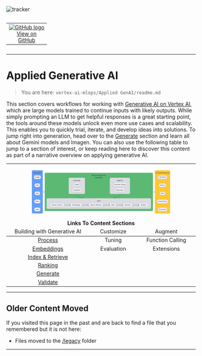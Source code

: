 ![tracker](https://us-central1-vertex-ai-mlops-369716.cloudfunctions.net/pixel-tracking?path=statmike%2Fvertex-ai-mlops%2FApplied+GenAI&file=readme.md)
<!--- header table --->
<table align="left">     
  <td style="text-align: center">
    <a href="https://github.com/statmike/vertex-ai-mlops/blob/main/Applied%20GenAI/readme.md">
      <img src="https://cloud.google.com/ml-engine/images/github-logo-32px.png" alt="GitHub logo">
      <br>View on<br>GitHub
    </a>
  </td>
</table><br/><br/><br/><br/>

---
---
# Applied Generative AI
> You are here: `vertex-ai-mlops/Applied GenAI/readme.md`

This section covers workflows for working with [Generative AI on Vertex AI](https://cloud.google.com/vertex-ai/generative-ai/docs/learn/overview), which are large models trained to continue inputs with likely outputs. While simply prompting an LLM to get helpful responses is a great starting point, the tools around these models unlock even more use cases and scalability. This enables you to quickly trial, iterate, and develop ideas into solutions. To jump right into generation, head over to the [Generate](./Generate/readme.md) section and learn all about Gemini models and Imagen.  You can also use the following table to jump to a section of interest, or keep reading here to discover this content as part of a narrative overview on applying generative AI.


  <table>
    <thead>
      <tr>
        <th colspan="3">
            <p align="center"><center>
                <img src="./resources/images/created/applied-genai/overview.png" width="75%">
            </center></p>
            Links To Content Sections
          </th> 
      </tr>
      <tr>
        <td style="text-align: center;">Building with Generative AI</td>
        <td style="text-align: center;">Customize</td>
        <td style="text-align: center;">Augment</td>
      </tr>
    </thead>
    <tbody>
      <tr>
        <td style="text-align: center;"><a href="./Chunking/readme.md">Process</a></td>
        <td style="text-align: center;">Tuning</td>
        <td style="text-align: center;">Function Calling</td>
      </tr>
      <tr>
        <td style="text-align: center;"><a href="./Embeddings/readme.md">Embeddings</a></td>
        <td style="text-align: center;">Evaluation</td>
        <td style="text-align: center;">Extensions</td>
      </tr> 
      <tr>
        <td style="text-align: center;"><a href="./Retrieval/readme.md">Index & Retrieve</a></td>
        <td style="border-bottom: none;"></td>
        <td style="border-bottom: none;"></td>
      </tr> 
      <tr>
        <td style="text-align: center;"><a href="./Ranking/readme.md">Ranking</a></td>
        <td style="border-bottom: none;"></td>
        <td style="border-bottom: none;"></td>
      </tr> 
      <tr>
        <td style="text-align: center;"><a href="./Generate/readme.md">Generate</a></td>
        <td style="border-bottom: none;"></td>
        <td style="border-bottom: none;"></td>
      </tr>
      <tr>
        <td style="text-align: center;"><a href="./Evaluation/readme.md">Validate</a></td>
        <td style="border-bottom: none;"></td>
        <td style="border-bottom: none;"></td>
      </tr>
    </tbody>
  </table>
  
  ---
  ## Older Content Moved
  
  If you visited this page in the past and are back to find a file that you remembered but it is not here:
  - Files moved to the [/legacy](./legacy/readme.md) folder
  
  ---